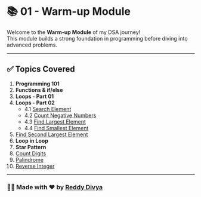 # 📚 01 - Warm-up Module

Welcome to the **Warm-up Module** of my DSA journey!  
This module builds a strong foundation in programming before diving into advanced problems.

---

## ✅ Topics Covered

1. **Programming 101**
2. **Functions & if/else**
3. **Loops - Part 01**
4. **Loops - Part 02**
   - 4.1 [Search Element](https://github.com/ReddyDivya/Namaste-DSA/blob/main/01-Warm-Up/searchElement.js)
   - 4.2 [Count Negative Numbers](https://github.com/ReddyDivya/Namaste-DSA/blob/main/01-Warm-Up/countNegatives.js)
   - 4.3 [Find Largest Element](https://github.com/ReddyDivya/Namaste-DSA/blob/main/01-Warm-Up/largestElement.js)
   - 4.4 [Find Smallest Element](https://github.com/ReddyDivya/Namaste-DSA/blob/main/01-Warm-Up/smallestElement.js)
5. [Find Second Largest Element](https://github.com/ReddyDivya/Namaste-DSA/blob/main/01-Warm-Up/secondLargest.js)
6. **Loop in Loop**
7. **Star Pattern**
8.  [Count Digits](https://github.com/ReddyDivya/Namaste-DSA/blob/main/01-Warm-Up/countDigits.js)
10. [Palindrome](https://github.com/ReddyDivya/Namaste-DSA/blob/main/01-Warm-Up/isPalindrome.js)
11. [Reverse Integer](https://github.com/ReddyDivya/Namaste-DSA/blob/main/01-Warm-Up/reverse.js)
  
---

### 👩‍💻 Made with ❤️ by [Reddy Divya](https://github.com/ReddyDivya)
